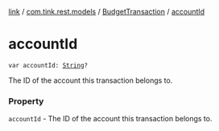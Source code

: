[link](../../index.md) / [com.tink.rest.models](../index.md) / [BudgetTransaction](index.md) / [accountId](./account-id.md)

# accountId

`var accountId: `[`String`](https://kotlinlang.org/api/latest/jvm/stdlib/kotlin/-string/index.html)`?`

The ID of the account this transaction belongs to.

### Property

`accountId` - The ID of the account this transaction belongs to.